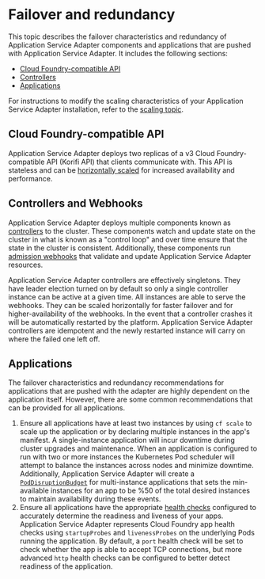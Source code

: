 # Failover and redundancy

This topic describes the failover characteristics and redundancy of Application
Service Adapter components and applications that are pushed with Application
Service Adapter. It includes the following sections:

* [Cloud Foundry-compatible API](#cloud-foundry-api)
* [Controllers](#controllers)
* [Applications](#applications)

For instructions to modify the scaling characteristics of your Application
Service Adapter installation, refer to the [scaling topic](scaling.md).

## <a id="cloud-foundry-api"></a>Cloud Foundry-compatible API

Application Service Adapter deploys two replicas of a v3 Cloud
Foundry-compatible API (Korifi API) that clients communicate with. This API is
stateless and can be [horizontally scaled](scaling.md#api) for increased
availability and performance.

## <a id="controllers"></a>Controllers and Webhooks

Application Service Adapter deploys multiple components known as
[controllers](https://kubernetes.io/docs/concepts/architecture/controller/) to
the cluster. These components watch and update state on the cluster in what is
known as a "control loop" and over time ensure that the state in the cluster is
consistent. Additionally, these components run [admission
webhooks](https://kubernetes.io/docs/reference/access-authn-authz/extensible-admission-controllers/)
that validate and update Application Service Adapter resources.

Application Service Adapter controllers are effectively singletons. They have
leader election turned on by default so only a single controller instance can be
active at a given time. All instances are able to serve the webhooks. They can
be scaled horizontally for faster failover and for higher-availability of the
webhooks. In the event that a controller crashes it will be automatically
restarted by the platform. Application Service Adapter controllers are
idempotent and the newly restarted instance will carry on where the failed one
left off.

## <a id="applications"></a>Applications

The failover characteristics and redundancy recommendations for applications
that are pushed with the adapter are highly dependent on the application itself.
However, there are some common recommendations that can be provided for all
applications.

1. Ensure all applications have at least two instances by using `cf scale` to
   scale up the application or by declaring multiple instances in the app's
   manifest. A single-instance application will incur downtime during cluster
   upgrades and maintenance. When an application is configured to run with two
   or more instances the Kubernetes Pod scheduler will attempt to balance the
   instances across nodes and minimize downtime. Additionally, Application
   Service Adapter will create a
   [`PodDisruptionBudget`](https://kubernetes.io/docs/tasks/run-application/configure-pdb/)
   for multi-instance applications that sets the min-available instances for an
   app to be %50 of the total desired instances to maintain availability during
   these events.
1. Ensure all applications have the appropriate [health
   checks](https://docs.cloudfoundry.org/devguide/deploy-apps/healthchecks.html)
   configured to accurately determine the readiness and liveness of your apps.
   Application Service Adapter represents Cloud Foundry app health checks using
   `startupProbes` and `livenessProbes` on the underlying Pods running the
   application. By default, a `port` health check will be set to check whether
   the app is able to accept TCP connections, but more advanced `http` health
   checks can be configured to better detect readiness of the application.
